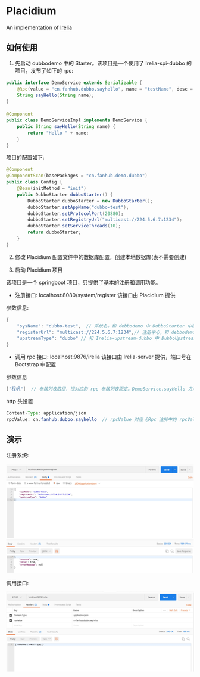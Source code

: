 # Placidium

An implementation of [Irelia](https://github.com/distributed-and-microservice/Irelia)

## 如何使用

1. 先启动 dubbodemo 中的 Starter。该项目是一个使用了 Irelia-spi-dubbo 的项目，发布了如下的 rpc:

```java
public interface DemoService extends Serializable {
    @Rpc(value = "cn.fanhub.dubbo.sayhello", name = "testName", desc = "testDes")
    String sayHello(String name);
}

@Component
public class DemoServiceImpl implements DemoService {
    public String sayHello(String name) {
        return "Hello " + name;
    }
}
```

项目的配置如下:

```java
@Component
@ComponentScan(basePackages = "cn.fanhub.demo.dubbo")
public class Config {
    @Bean(initMethod = "init")
    public DubboStarter dubboStarter() {
        DubboStarter dubboStarter = new DubboStarter();
        dubboStarter.setAppName("dubbo-test");
        dubboStarter.setProtocolPort(20880);
        dubboStarter.setRegistryUrl("multicast://224.5.6.7:1234");
        dubboStarter.setServiceThreads(10);
        return dubboStarter;
    }
}
```

2. 修改 Placidium 配置文件中的数据库配置，创建本地数据库(表不需要创建)

3. 启动 Placidium 项目

该项目是一个 springboot 项目，只提供了基本的注册和调用功能。

- 注册接口: localhost:8080/system/register 该接口由 Placidium 提供

参数信息:

```java
{
	"sysName": "dubbo-test",  // 系统名，和 debbodemo 中 DubboStarter 中配置的 appName 保持一致
	"registerUrl": "multicast://224.5.6.7:1234",// 注册中心，和 debbodemo 中 DubboStarter 中配置的 registryUrl 保持一致
	"upstreamType": "dubbo" // 和 Irelia-upstream-dubbo 中 DubboUpstream.name 方法的返回值保持一致
}
```

- 调用 rpc 接口: localhost:9876/irelia 该接口由 Irelia-server 提供，端口号在 Bootstrap 中配置

参数信息

```java
["程帆"]  // 参数列表数组，视对应的 rpc 参数列表而定。DemoService.sayHello 方法的参数是一个 String，所以传一个 String 即可。
```

http 头设置

```java
Content-Type: application/json
rpcValue: cn.fanhub.dubbo.sayhello  // rpcValue 对应 @Rpc 注解中的 rpcValue。该值要确保全局唯一。最佳实践:  域名.系统名.描述.方法名
```

## 演示

注册系统:

![register.png](./static/register.png)

调用接口:

![request.png](./static/request.png)
